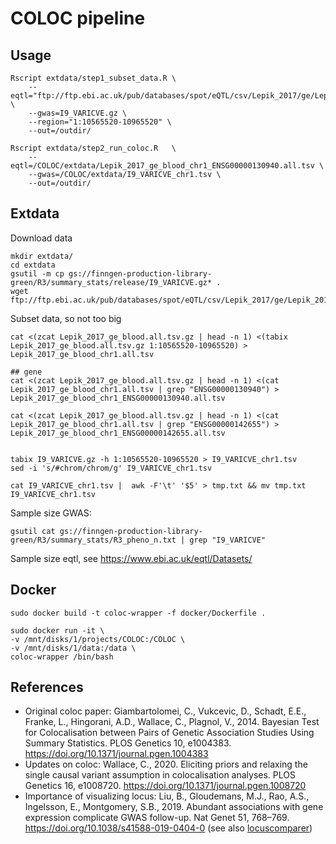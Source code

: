 # COLOC pipeline

## Usage
```
Rscript extdata/step1_subset_data.R	\
	--eqtl="ftp://ftp.ebi.ac.uk/pub/databases/spot/eQTL/csv/Lepik_2017/ge/Lepik_2017_ge_blood.all.tsv.gz" \
	--gwas=I9_VARICVE.gz \
	--region="1:10565520-10965520" \
    --out=/outdir/

Rscript extdata/step2_run_coloc.R	\
	--eqtl=/COLOC/extdata/Lepik_2017_ge_blood_chr1_ENSG00000130940.all.tsv \
	--gwas=/COLOC/extdata/I9_VARICVE_chr1.tsv \
    --out=/outdir/
```	

## Extdata

Download data
```
mkdir extdata/
cd extdata
gsutil -m cp gs://finngen-production-library-green/R3/summary_stats/release/I9_VARICVE.gz* .
wget ftp://ftp.ebi.ac.uk/pub/databases/spot/eQTL/csv/Lepik_2017/ge/Lepik_2017_ge_blood.all.tsv.gz*
```

Subset data, so not too big

```
cat <(zcat Lepik_2017_ge_blood.all.tsv.gz | head -n 1) <(tabix Lepik_2017_ge_blood.all.tsv.gz 1:10565520-10965520) > Lepik_2017_ge_blood_chr1.all.tsv

## gene
cat <(zcat Lepik_2017_ge_blood.all.tsv.gz | head -n 1) <(cat Lepik_2017_ge_blood_chr1.all.tsv | grep "ENSG00000130940") > Lepik_2017_ge_blood_chr1_ENSG00000130940.all.tsv

cat <(zcat Lepik_2017_ge_blood.all.tsv.gz | head -n 1) <(cat Lepik_2017_ge_blood_chr1.all.tsv | grep "ENSG00000142655") > Lepik_2017_ge_blood_chr1_ENSG00000142655.all.tsv


tabix I9_VARICVE.gz -h 1:10565520-10965520 > I9_VARICVE_chr1.tsv
sed -i 's/#chrom/chrom/g' I9_VARICVE_chr1.tsv

cat I9_VARICVE_chr1.tsv |  awk -F'\t' '$5' > tmp.txt && mv tmp.txt I9_VARICVE_chr1.tsv

```

Sample size GWAS: 
```
gsutil cat gs://finngen-production-library-green/R3/summary_stats/R3_pheno_n.txt | grep "I9_VARICVE"
```

Sample size eqtl, see https://www.ebi.ac.uk/eqtl/Datasets/


## Docker

```
sudo docker build -t coloc-wrapper -f docker/Dockerfile .

sudo docker run -it \
-v /mnt/disks/1/projects/COLOC:/COLOC \
-v /mnt/disks/1/data:/data \
coloc-wrapper /bin/bash

```

## References

- Original coloc paper: Giambartolomei, C., Vukcevic, D., Schadt, E.E., Franke, L., Hingorani, A.D., Wallace, C., Plagnol, V., 2014. Bayesian Test for Colocalisation between Pairs of Genetic Association Studies Using Summary Statistics. PLOS Genetics 10, e1004383. https://doi.org/10.1371/journal.pgen.1004383
- Updates on coloc: Wallace, C., 2020. Eliciting priors and relaxing the single causal variant assumption in colocalisation analyses. PLOS Genetics 16, e1008720. https://doi.org/10.1371/journal.pgen.1008720
- Importance of visualizing locus: Liu, B., Gloudemans, M.J., Rao, A.S., Ingelsson, E., Montgomery, S.B., 2019. Abundant associations with gene expression complicate GWAS follow-up. Nat Genet 51, 768–769. https://doi.org/10.1038/s41588-019-0404-0 (see also [locuscomparer](https://github.com/boxiangliu/locuscomparer))
